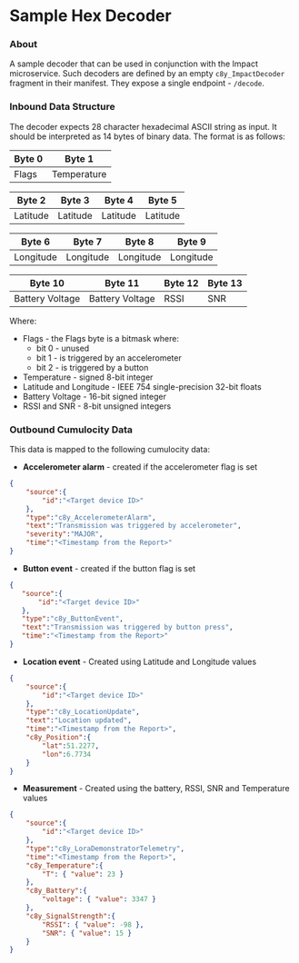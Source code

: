 # Sample Hex Decoder
### About

A sample decoder that can be used in conjunction with the Impact microservice. Such decoders are defined by an empty `c8y_ImpactDecoder` fragment in their manifest. They expose a single endpoint - `/decode`. 

### Inbound Data Structure

The decoder expects 28 character hexadecimal ASCII string as input. It should be interpreted as 14 bytes of binary data. The format is as follows:

| Byte 0 | Byte 1      |
|--------|-------------|
| Flags  | Temperature |         

| Byte 2    | Byte 3   | Byte 4   | Byte 5   |
|-----------|----------|----------|----------|
| Latitude  | Latitude | Latitude | Latitude |
 
| Byte 6    | Byte 7    | Byte 8    | Byte 9    |
|-----------|-----------|-----------|-----------|
| Longitude | Longitude | Longitude | Longitude |

| Byte 10         | Byte 11         | Byte 12 | Byte 13 |
|-----------------|-----------------|---------|---------|
| Battery Voltage | Battery Voltage | RSSI    | SNR     |

Where:

 - Flags - the Flags byte is a bitmask where:
    * bit 0 - unused
    * bit 1 - is triggered by an accelerometer
    * bit 2 - is triggered by a button
 - Temperature - signed 8-bit integer
 - Latitude and Longitude - IEEE 754 single-precision 32-bit floats
 - Battery Voltage - 16-bit signed integer
 - RSSI and SNR - 8-bit unsigned integers 

### Outbound Cumulocity Data

This data is mapped to the following cumulocity data:

 - **Accelerometer alarm** - created if the accelerometer flag is set 
 
 ```json
 {  
     "source":{  
         "id":"<Target device ID>"
     },
     "type":"c8y_AccelerometerAlarm",
     "text":"Transmission was triggered by accelerometer",
     "severity":"MAJOR",
     "time":"<Timestamp from the Report>"
 }
 ```

 - **Button event** - created if the button flag is set
 
 ```json
{  
    "source":{  
        "id":"<Target device ID>"
    },
    "type":"c8y_ButtonEvent",
    "text":"Transmission was triggered by button press",
    "time":"<Timestamp from the Report>"
}
```

 - **Location event** - Created using Latitude and Longitude values
 
```json
{  
    "source":{  
        "id":"<Target device ID>"
    },
    "type":"c8y_LocationUpdate",
    "text":"Location updated",
    "time":"<Timestamp from the Report>",
    "c8y_Position":{
        "lat":51.2277,
        "lon":6.7734
    }
}
```

 - **Measurement** - Created using the battery, RSSI, SNR and Temperature values
 
```json
{  
    "source":{  
        "id":"<Target device ID>"
    },
    "type":"c8y_LoraDemonstratorTelemetry",
    "time":"<Timestamp from the Report>",
    "c8y_Temperature":{  
        "T": { "value": 23 }
    },
    "c8y_Battery":{  
        "voltage": { "value": 3347 }
    },
    "c8y_SignalStrength":{  
        "RSSI": { "value": -98 },
        "SNR": { "value": 15 }
    }
}
```



